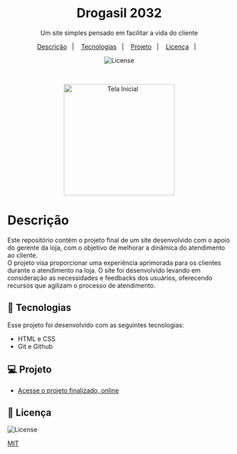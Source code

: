 <h1 align="center"> Drogasil 2032 </h1>

<p align="center"> Um site simples pensado em facilitar a vida do cliente <br/>
</p>

<p align="center">
  <a href="#-descrição">Descrição</a>&nbsp;&nbsp;&nbsp;|&nbsp;&nbsp;&nbsp;
  <a href="#-tecnologias">Tecnologias</a>&nbsp;&nbsp;&nbsp;|&nbsp;&nbsp;&nbsp;
  <a href="#-projeto">Projeto</a>&nbsp;&nbsp;&nbsp;|&nbsp;&nbsp;&nbsp;
  <a href="#-licença">Licença</a>&nbsp;&nbsp;&nbsp;|&nbsp;&nbsp;&nbsp;
</p>

<p align="center">
  <img alt="License" src="https://img.shields.io/static/v1?label=license&message=MIT&color=49AA26&labelColor=000000">
</p>

<br>
<p align="center" >
  <img width="250" alt="Tela Inicial" src="./assets/telaInicial.jpeg">
</p>


# Descrição

Este repositório contém o projeto final de um site desenvolvido com o apoio do gerente da loja, com o objetivo de melhorar a dinâmica do atendimento ao cliente.<br>
O projeto visa proporcionar uma experiência aprimorada para os clientes durante o atendimento na loja. O site foi desenvolvido levando em consideração as necessidades e feedbacks dos usuários, oferecendo recursos que agilizam o processo de atendimento.

## 🚀 Tecnologias

Esse projeto foi desenvolvido com as seguintes tecnologias:

- HTML e CSS
- Git e Github

## 💻 Projeto


- [Acesse o projeto finalizado, online](https://lucca7r.github.io/drogasil-2032/)



## 👋 Licença
<p>
<img alt="License" src="https://img.shields.io/static/v1?label=license&message=MIT&color=49AA26&labelColor=000000">
</p>

[MIT](https://choosealicense.com/licenses/mit/)
